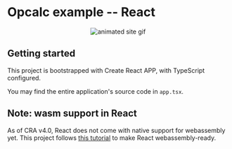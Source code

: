 # Opcalc example -- React

<p align="center">
  <img alt="animated site gif" src="https://media.giphy.com/media/Wbw8iXPSPdCW5lgOOo/giphy.gif" />
</p>

## Getting started

This project is bootstrapped with Create React APP, with TypeScript configured.

You may find the entire application's source code in `app.tsx`.

## Note: wasm support in React

As of CRA v4.0, React does not come with native support for webassembly yet.
This project follows [this tutorial](https://www.telerik.com/blogs/using-webassembly-with-react)
to make React webassembly-ready.
